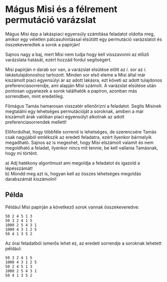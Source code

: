 # Mágus Misi és a félrement permutáció varázslat

Mágus Misi épp a lakáspiaci egyensúly számítása feladatot oldotta meg, amikor
egy véletlen pálcasuhintással elsütött egy permutáció varázslatot és
összekeveredtek a sorok a papírján!

Sajnos nagy a baj, mert Misi nem tudja hogy kell visszavonni az előző varázslata
hatását, ezért hozzád fordul segítségért.

Misi papírján $n$ darab sor van, a varázslat elsütése előtt az $i$. sor az $i$.
lakástulajdonoshoz tartozott. Minden sor első eleme a Misi által már kiszámolt
piaci egyensúlyi ár az adott lakásra, ezt követi az adott tulajdonos
preferenciasorrendje, ami alapján Misi számolt. A varázslat elsütése után
pontosan ugyanezek a sorok találhatók a papíron, azonban más sorrendben, mint eredetileg.

Főmágus Tamás hamarosan visszatér ellenőrizni a feladatot. Segíts Misinek megtalálni
egy lehetséges permutációját a soroknak, amiben a már kiszámolt
árak valóban piaci egyensúlyt alkotnak az adott preferenciasorrendek mellett!

Előfordulhat, hogy többféle sorrend is lehetséges, de szerencsére Tamás csak
nagyjából emlékszik az eredeti feladatra, ezért ilyenkor bármelyik megadható.
Sajnos az is megeshet, hogy Misi elszámolt valamit és nem megoldható a feladat,
ilyenkor nincs mit tennie, be kell vallania Tamásnak, hogy mi történt.

a) Adj hatékony algoritmust ami megoldja a feladatot és igazold a lépésszámát!  
b) Mondd meg azt is, hogyan kell az összes lehetséges megoldás darabszámát kiszámolni!

## Példa

Például Misi papírján a következő sorok vannak összekeveredve:

```
50 2 4 5 1 3
50 3 2 4 1 5
1000 2 5 4 3 1
1000 4 3 1 2 5
50 4 1 3 5 2
```

Az órai feladatból ismerős lehet ez, az eredeti sorrendje a soroknak lehetett például:
```
50 3 2 4 1 5
1000 4 3 1 2 5
50 2 4 5 1 3
1000 2 5 4 3 1
50 4 1 3 5 2
```
